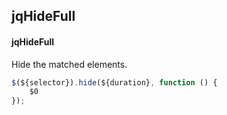 ## jqHideFull
#### jqHideFull
Hide the matched elements.
```javascript
$(${selector}).hide(${duration}, function () {
	$0
});
```
